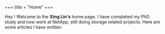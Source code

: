 +++
title = "Home"
+++

Hey ! Welcome to the **Xing Lin's** home page. I have completed my PhD study and now work at NetApp, still doing
storage related projects. Here are some articles I have written: